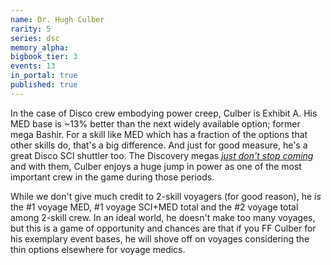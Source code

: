 ```yaml
---
name: Dr. Hugh Culber
rarity: 5
series: dsc
memory_alpha:
bigbook_tier: 3
events: 13
in_portal: true
published: true
---
```


In the case of Disco crew embodying power creep, Culber is Exhibit A. His MED base is ~13% better than the next widely available option; former mega Bashir. For a skill like MED which has a fraction of the options that other skills do, that's a big difference. And just for good measure, he's a great Disco SCI shuttler too. The Discovery megas [_just don't stop coming_](https://www.youtube.com/watch?v=0K4oym9Pw48) and with them, Culber enjoys a huge jump in power as one of the most important crew in the game during those periods.

While we don't give much credit to 2-skill voyagers (for good reason), he  _is_  the #1 voyage MED, #1 voyage SCI+MED total and the #2 voyage total among 2-skill crew. In an ideal world, he doesn't make too many voyages, but this is a game of opportunity and chances are that if you FF Culber for his exemplary event bases, he will shove off on voyages considering the thin options elsewhere for voyage medics.
